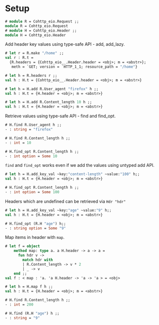 # Setup

```ocaml
# module R = Cohttp_eio.Request ;;
module R = Cohttp_eio.Request
# module H = Cohttp_eio.Header ;;
module H = Cohttp_eio.Header
```

Add header key values using type-safe API - add, add_lazy.

```ocaml
# let r = R.make "/home" ;;
val r : R.t =
  {R.headers = {Cohttp_eio__.Header.header = <obj>; m = <abstr>};
   meth = `GET; version = `HTTP_1_1; resource_path = "/home"}

# let h = R.headers r ;;
val h : H.t = {Cohttp_eio__.Header.header = <obj>; m = <abstr>}

# let h = H.add R.User_agent "firefox" h ;;
val h : H.t = {H.header = <obj>; m = <abstr>}

# let h = H.add R.Content_length 10 h ;;
val h : H.t = {H.header = <obj>; m = <abstr>}
```

Retrieve values using type-safe API - find and find_opt.

```ocaml
# H.find R.User_agent h ;;
- : string = "firefox"

# H.find R.Content_length h ;;
- : int = 10

# H.find_opt R.Content_length h ;;
- : int option = Some 10
```

`find` and `find_opt` works even if we add the values using untyped add API.

```ocaml
# let h = H.add_key_val ~key:"content-length" ~value:"100" h;;
val h : H.t = {H.header = <obj>; m = <abstr>}

# H.find_opt R.Content_length h ;;
- : int option = Some 100
```

Headers which are undefined can be retrieved via `Hdr "hdr"`

```ocaml
# let h = H.add_key_val ~key:"age" ~value:"9" h;;
val h : H.t = {H.header = <obj>; m = <abstr>}

# H.find_opt (R.H "age") h;;
- : string option = Some "9"
```

Map items in header with `map`.

```ocaml
# let f = object
    method map: type a. a H.header -> a -> a =
      fun hdr v ->
        match hdr with
        | R.Content_length -> v * 2
        | _ -> v
    end ;;
val f : < map : 'a. 'a H.header -> 'a -> 'a > = <obj>

# let h = H.map f h ;; 
val h : H.t = {H.header = <obj>; m = <abstr>}

# H.find R.Content_length h ;;
- : int = 200

# H.find (R.H "age") h ;;
- : string = "9"
```

